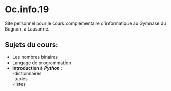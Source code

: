 # Oc.info.19
Site personnel pour le cours complémentaire d'informatique au Gymnase du Bugnon, à Lausanne.

## Sujets du cours:

* Les nombres binaires  
* Langage de programmation  
* **Introduction à *Python* :**  
    -dictionnaires  
    -tuples  
    -listes  
    

